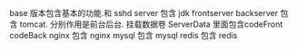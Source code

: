 base 版本包含基本的功能.和 sshd
server 包含 jdk
frontserver backserver 包含 tomcat. 分别作用是前台后台. 挂载数据卷 ServerData  里面包含codeFront  codeBack
nginx  包含  nginx
mysql  包含  mysql 
redis  包含  redis
